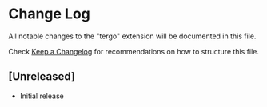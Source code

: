 # Change Log

All notable changes to the "tergo" extension will be documented in this file.

Check [Keep a Changelog](http://keepachangelog.com/) for recommendations on how to structure this file.

## [Unreleased]

- Initial release